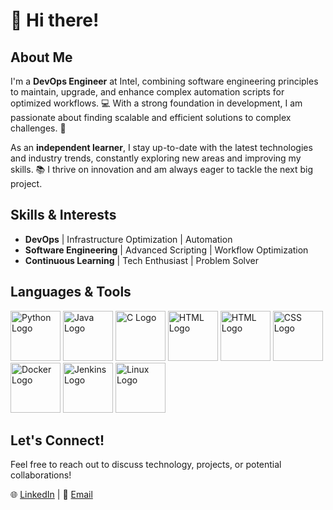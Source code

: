 # 👋 Hi there!

## About Me
I'm a **DevOps Engineer** at Intel, combining software engineering principles to maintain, upgrade, and enhance complex automation scripts for optimized workflows. 💻 With a strong foundation in development, I am passionate about finding scalable and efficient solutions to complex challenges. 🚀

As an **independent learner**, I stay up-to-date with the latest technologies and industry trends, constantly exploring new areas and improving my skills. 📚 I thrive on innovation and am always eager to tackle the next big project.

## Skills & Interests
- **DevOps** | Infrastructure Optimization | Automation
- **Software Engineering** | Advanced Scripting | Workflow Optimization
- **Continuous Learning** | Tech Enthusiast | Problem Solver

## Languages & Tools
<img src="https://github.com/user-attachments/assets/5e9f4646-5210-4b3e-8aeb-1fcc9b41978e" alt="Python Logo" width="80" height="80"/>
<img src="https://github.com/user-attachments/assets/d518e58b-7a63-4ed2-9a4f-51a6b950f449" alt="Java Logo" width="80" height="80"/>
<img src="https://github.com/user-attachments/assets/6aec2ac0-94e0-4925-a7b0-3172bd3011bf" alt="C Logo" width="80" height="80"/>
<img src="https://github.com/user-attachments/assets/4b217ffc-4691-4e2e-8bc5-01f7daa546ee" alt="HTML Logo" width="80" height="80"/>
<img src="https://github.com/user-attachments/assets/29020858-16ce-44eb-810e-6216c79e3216" alt="HTML Logo" width="80" height="80"/>
<img src="https://github.com/user-attachments/assets/7cb98956-ffb5-4a28-bedb-e0b5e976ef16" alt="CSS Logo" width="80" height="80"/>
<img src="https://github.com/user-attachments/assets/9e726be0-f637-4d65-82b2-e22448df59f4" alt="Docker Logo" width="80" height="80"/>
<img src="https://github.com/user-attachments/assets/776d8bf2-f23c-41ab-8ffb-de38ab087b13" alt="Jenkins Logo" width="80" height="80"/>
<img src="https://github.com/user-attachments/assets/d7002cc0-b569-4c6a-a858-7af10ddbd1b0" alt="Linux Logo" width="80" height="80"/>


## Let's Connect!
Feel free to reach out to discuss technology, projects, or potential collaborations! 

🌐 [LinkedIn](https://www.linkedin.com/in/gal-ben-artzi/) | 📧 [Email](mailto:benartzi4@gmail.com)

